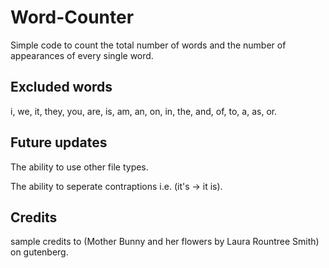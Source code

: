 # Word-Counter
Simple code to count the total number of words and the number of appearances of every single word.

## Excluded words
i, we, it, they, you, are, is, am, an, on, in, the, and, of, to, a, as, or.

## Future updates
The ability to use other file types.

The ability to seperate contraptions i.e. (it's -> it is).

## Credits
sample credits to (Mother Bunny and her flowers by Laura Rountree Smith) on gutenberg.
